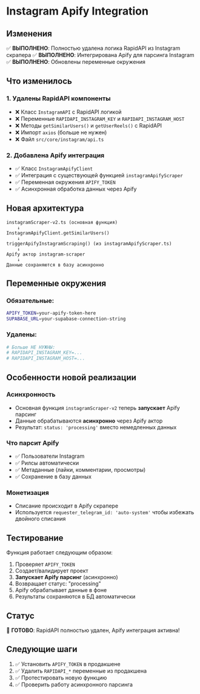 # Instagram Apify Integration

## Изменения

✅ **ВЫПОЛНЕНО**: Полностью удалена логика RapidAPI из Instagram скрапера
✅ **ВЫПОЛНЕНО**: Интегрирована Apify для парсинга Instagram
✅ **ВЫПОЛНЕНО**: Обновлены переменные окружения

## Что изменилось

### 1. Удалены RapidAPI компоненты
- ❌ Класс `InstagramAPI` с RapidAPI логикой
- ❌ Переменные `RAPIDAPI_INSTAGRAM_KEY` и `RAPIDAPI_INSTAGRAM_HOST`
- ❌ Методы `getSimilarUsers()` и `getUserReels()` с RapidAPI
- ❌ Импорт `axios` (больше не нужен)
- ❌ Файл `src/core/instagram/api.ts`

### 2. Добавлена Apify интеграция
- ✅ Класс `InstagramApifyClient` 
- ✅ Интеграция с существующей функцией `instagramApifyScraper`
- ✅ Переменная окружения `APIFY_TOKEN`
- ✅ Асинхронная обработка данных через Apify

## Новая архитектура

```
instagramScraper-v2.ts (основная функция)
    ↓
InstagramApifyClient.getSimilarUsers()
    ↓ 
triggerApifyInstagramScraping() (из instagramApifyScraper.ts)
    ↓
Apify актор instagram-scraper
    ↓
Данные сохраняются в базу асинхронно
```

## Переменные окружения

### Обязательные:
```bash
APIFY_TOKEN=your-apify-token-here
SUPABASE_URL=your-supabase-connection-string
```

### Удалены:
```bash
# Больше НЕ НУЖНЫ:
# RAPIDAPI_INSTAGRAM_KEY=...
# RAPIDAPI_INSTAGRAM_HOST=...
```

## Особенности новой реализации

### Асинхронность
- Основная функция `instagramScraper-v2` теперь **запускает** Apify парсинг
- Данные обрабатываются **асинхронно** через Apify актор
- Результат: `status: 'processing'` вместо немедленных данных

### Что парсит Apify
- ✅ Пользователи Instagram  
- ✅ Рилсы автоматически
- ✅ Метаданные (лайки, комментарии, просмотры)
- ✅ Сохранение в базу данных

### Монетизация
- Списание происходит в Apify скрапере
- Используется `requester_telegram_id: 'auto-system'` чтобы избежать двойного списания

## Тестирование

Функция работает следующим образом:
1. Проверяет `APIFY_TOKEN`
2. Создает/валидирует проект
3. **Запускает Apify парсинг** (асинхронно)
4. Возвращает статус: "processing"
5. Apify обрабатывает данные в фоне
6. Результаты сохраняются в БД автоматически

## Статус

🎉 **ГОТОВО**: RapidAPI полностью удален, Apify интеграция активна!

## Следующие шаги

1. ✅ Установить `APIFY_TOKEN` в продакшене  
2. ✅ Удалить `RAPIDAPI_*` переменные из продакшена
3. ✅ Протестировать новую функцию
4. ✅ Проверить работу асинхронного парсинга